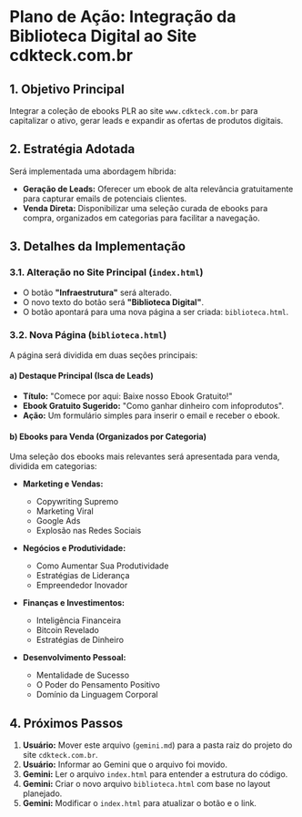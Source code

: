 # Plano de Ação: Integração da Biblioteca Digital ao Site cdkteck.com.br

## 1. Objetivo Principal
Integrar a coleção de ebooks PLR ao site `www.cdkteck.com.br` para capitalizar o ativo, gerar leads e expandir as ofertas de produtos digitais.

## 2. Estratégia Adotada
Será implementada uma abordagem híbrida:
- **Geração de Leads:** Oferecer um ebook de alta relevância gratuitamente para capturar emails de potenciais clientes.
- **Venda Direta:** Disponibilizar uma seleção curada de ebooks para compra, organizados em categorias para facilitar a navegação.

## 3. Detalhes da Implementação

### 3.1. Alteração no Site Principal (`index.html`)
- O botão **"Infraestrutura"** será alterado.
- O novo texto do botão será **"Biblioteca Digital"**.
- O botão apontará para uma nova página a ser criada: `biblioteca.html`.

### 3.2. Nova Página (`biblioteca.html`)
A página será dividida em duas seções principais:

#### a) Destaque Principal (Isca de Leads)
- **Título:** "Comece por aqui: Baixe nosso Ebook Gratuito!"
- **Ebook Gratuito Sugerido:** "Como ganhar dinheiro com infoprodutos".
- **Ação:** Um formulário simples para inserir o email e receber o ebook.

#### b) Ebooks para Venda (Organizados por Categoria)
Uma seleção dos ebooks mais relevantes será apresentada para venda, dividida em categorias:

- **Marketing e Vendas:**
  - Copywriting Supremo
  - Marketing Viral
  - Google Ads
  - Explosão nas Redes Sociais

- **Negócios e Produtividade:**
  - Como Aumentar Sua Produtividade
  - Estratégias de Liderança
  - Empreendedor Inovador

- **Finanças e Investimentos:**
  - Inteligência Financeira
  - Bitcoin Revelado
  - Estratégias de Dinheiro

- **Desenvolvimento Pessoal:**
  - Mentalidade de Sucesso
  - O Poder do Pensamento Positivo
  - Domínio da Linguagem Corporal

## 4. Próximos Passos
1. **Usuário:** Mover este arquivo (`gemini.md`) para a pasta raiz do projeto do site `cdkteck.com.br`.
2. **Usuário:** Informar ao Gemini que o arquivo foi movido.
3. **Gemini:** Ler o arquivo `index.html` para entender a estrutura do código.
4. **Gemini:** Criar o novo arquivo `biblioteca.html` com base no layout planejado.
5. **Gemini:** Modificar o `index.html` para atualizar o botão e o link.
